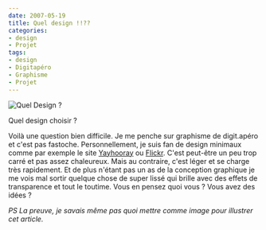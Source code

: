 ```yaml
---
date: 2007-05-19
title: Quel design !!??
categories:
- design
- Projet
tags:
- design
- Digitapéro
- Graphisme
- Projet
---
```

<img src="https://dlgjp9x71cipk.cloudfront.net/2007/05/queldesign2.png" alt="Quel Design ?" />

Quel design choisir ?

Voilà une question bien difficile. Je me penche sur graphisme de digit.apéro et c'est pas fastoche.
Personnellement, je suis fan de design minimaux comme par exemple le site <a href="https://www.yayhooray.com/" title="yayhooray.com">Yayhooray</a> ou <a href="https://www.flickr.com/" title="flickr.com">Flickr</a>. C'est peut-être un peu trop carré et pas assez chaleureux. Mais au contraire, c'est léger et se charge très rapidement. Et de plus n'étant pas un as de la conception graphique je me vois mal sortir quelque chose de super lissé qui brille avec des effets de transparence et tout le toutime.
Vous en pensez quoi vous ? Vous avez des idées ?

<em>PS
La preuve, je savais même pas quoi mettre comme image pour illustrer cet article. </em>
